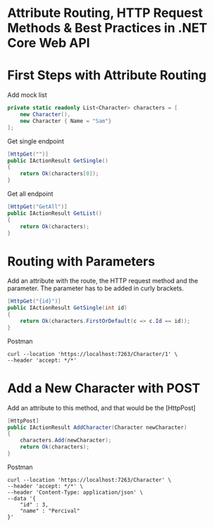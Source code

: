 # Attribute Routing, HTTP Request Methods & Best Practices in .NET Core Web API

# First Steps with Attribute Routing

Add mock list
```csharp
private static readonly List<Character> characters = [
    new Character(),
    new Character { Name = "Sam"}
];
```

Get single endpoint
```csharp
[HttpGet("")]
public IActionResult GetSingle()
{
    return Ok(characters[0]);
}
```

Get all endpoint
```csharp
[HttpGet("GetAll")]
public IActionResult GetList()
{
    return Ok(characters);
}
```

# Routing with Parameters

Add an attribute with the route, the HTTP request method and the parameter. The parameter has to be added in curly brackets.

```csharp
[HttpGet("{id}")]
public IActionResult GetSingle(int id)
{
    return Ok(characters.FirstOrDefault(c => c.Id == id));
}
```

Postman
```
curl --location 'https://localhost:7263/Character/1' \
--header 'accept: */*'
```

# Add a New Character with POST

Add an attribute to this method, and that would be the [HttpPost]
```csharp
[HttpPost]
public IActionResult AddCharacter(Character newCharacter)
{
    characters.Add(newCharacter);
    return Ok(characters);
}
```

Postman
```
curl --location 'https://localhost:7263/Character' \
--header 'accept: */*' \
--header 'Content-Type: application/json' \
--data '{
    "id" : 3,
    "name" : "Percival"
}'
```